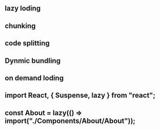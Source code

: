 ## lazy loding

## chunking

## code splitting

## Dynmic bundling

## on demand loding

## import React, { Suspense, lazy } from "react";

## const About = lazy(() => import("./Components/About/About"));

<!-- ##  {/* <Route
          path="/about"
          element={
            <Suspense fallback={<h1>Loding</h1>}>
              <About />
            </Suspense>
          }
        /> */} -->
